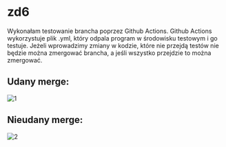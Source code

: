 # zd6

Wykonałam testowanie brancha poprzez Github Actions. 
Github Actions wykorzystuje plik .yml, który odpala program w środowisku testowym i go testuje.
Jeżeli wprowadzimy zmiany w kodzie, które nie przejdą testów nie będzie można zmergować brancha, a jeśli wszystko przejdzie to można zmergować.

## Udany merge:
![1](https://github.com/kharass/TAU/assets/86569632/97daaaf6-cf2f-47da-a6f6-2993b633dbd6)


## Nieudany merge:
![2](https://github.com/kharass/TAU/assets/86569632/98f98bcb-8202-4683-a1e0-fa7b5f730c2c)
